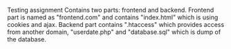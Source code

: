 Testing assignment
Contains two parts: frontend and backend. 
Frontend part is named as "frontend.com" and contains "index.html" which is using cookies and ajax.
Backend part contains ".htaccess" which provides access from another domain, "userdate.php" and "database.sql" which is dump of the database.
